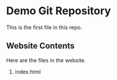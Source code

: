 # Demo Git Repository

This is the first file in this repo.

## Website Contents

Here are the files in the website.

1. index.html
